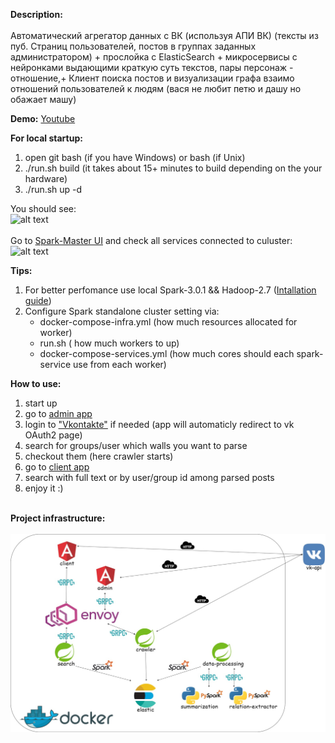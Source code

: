 **Description:** <br><br>
Автоматический агрегатор данных с ВК (используя АПИ ВК) 
(тексты из пуб. Страниц пользователей, постов в группах заданных администратором) + прослойка с ElasticSearch + микросервисы с нейронками выдающими краткую суть  текстов, пары персонаж - отношение,+ Клиент поиска постов и визуализации графа взаимо отношений пользователей к людям (вася не любит петю и дашу но обажает машу)

**Demo:**
[Youtube](https://www.youtube.com/watch?v=MXfpYYRk6eI)

**For local startup:**
1. open git bash (if you have Windows) or bash (if Unix)
2. ./run.sh build (it takes about 15+ minutes to build depending on the your hardware)
3. ./run.sh up -d

You should see: <br>
![alt text](./readme-data/startup.jpg)<br><br>
Go to [Spark-Master UI](http://localhost:8080) and check all services connected to culuster:<br>
![alt text](./readme-data/spark.jpg)


**Tips:**
1. For better perfomance use local Spark-3.0.1 && Hadoop-2.7 ([Intallation guide](https://phoenixnap.com/kb/install-spark-on-windows-10))
2. Configure Spark standalone cluster setting via:
    * docker-compose-infra.yml (how much resources allocated for worker)
    * run.sh ( how much workers to up)
    * docker-compose-services.yml (how much cores should each spark-service use from each worker)

**How to use:**
1. start up
2. go to [admin app](http://localhost:4201)
3. login to ["Vkontakte"](https://vk.com) if needed (app will automaticly redirect to vk OAuth2 page)
4. search for groups/user which walls you want to parse
5. checkout them (here crawler starts)
6. go to [client app](http://localhost:4200)
7. search with full text or by user/group id among parsed posts
8. enjoy it :)

<br>**Project infrastructure:**<br><br>
![alt text](./readme-data/infra.jpg)
